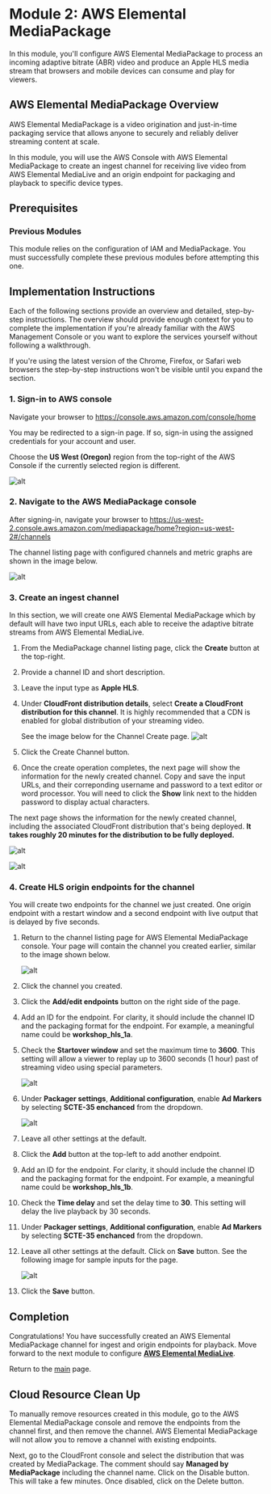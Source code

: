 # Module 2: AWS Elemental MediaPackage

In this module, you'll configure AWS Elemental MediaPackage to process an incoming adaptive bitrate (ABR) video and produce an Apple HLS media stream that browsers and mobile devices can consume and play for viewers.

## AWS Elemental MediaPackage Overview

AWS Elemental MediaPackage is a video origination and just-in-time packaging service that allows anyone to securely and reliably deliver streaming content at scale.

In this module, you will use the AWS Console with AWS Elemental MediaPackage to create an ingest channel for receiving live video from AWS Elemental MediaLive and an origin endpoint for packaging and playback to specific device types.

## Prerequisites

### Previous Modules

This module relies on the configuration of IAM and MediaPackage. You must successfully complete these previous modules before attempting this one.

## Implementation Instructions

Each of the following sections provide an overview and detailed, step-by-step instructions. The overview should provide enough context for you to complete the implementation if you're already familiar with the AWS Management Console or you want to explore the services yourself without following a walkthrough.

If you're using the latest version of the Chrome, Firefox, or Safari web browsers the step-by-step instructions won't be visible until you expand the section.

### 1. Sign-in to AWS console

Navigate your browser to https://console.aws.amazon.com/console/home

You may be redirected to a sign-in page. If so, sign-in using the assigned credentials for your account and user.

Choose the **US West (Oregon)** region from the top-right of the AWS Console if the currently selected region is different.

![alt](region.png)

### 2. Navigate to the AWS MediaPackage console

After signing-in, navigate your browser to https://us-west-2.console.aws.amazon.com/mediapackage/home?region=us-west-2#/channels

The channel listing page with configured channels and metric graphs are shown in the image below.

![alt](channels.png)

### 3. Create an ingest channel

In this section, we will create one AWS Elemental MediaPackage which by default will have two input URLs, each able to receive the adaptive bitrate streams from AWS Elemental MediaLive. 

1. From the MediaPackage channel listing page, click the **Create** button at the top-right.
1. Provide a channel ID and short description. 
1. Leave the input type as **Apple HLS**.
1. Under **CloudFront distribution details**, select **Create a CloudFront distribution for this channel**. It is highly recommended that a CDN is enabled for global distribution of your streaming video.

    See the image below for the Channel Create page.
    ![alt](channel-create.png)

1. Click the Create Channel button.
1. Once the create operation completes, the next page will show the information for the newly created channel. Copy and save the input URLs, and their correponding username and password to a text editor or word processor. You will need to click the **Show** link next to the hidden password to display actual characters.

The next page shows the information for the newly created channel, including the associated CloudFront distribution that's being deployed. **It takes roughly 20 minutes for the distribution to be fully deployed.**

![alt](channel-info.png)

![alt](cloudfront-info.png)


### 4. Create HLS origin endpoints for the channel

You will create two endpoints for the channel we just created. One origin endpoint with a restart window and a second endpoint with live output that is delayed by five seconds.

1. Return to the channel listing page for AWS Elemental MediaPackage console. Your page will contain the channel you created earlier, similar to the image shown below.

    ![alt](channel-listing.png) 

1. Click the channel you created.

1. Click the **Add/edit endpoints** button on the right side of the page.

1. Add an ID for the endpoint. For clarity, it should include the channel ID and the packaging format for the endpoint. For example, a meaningful name could be **workshop_hls_1a**.

1. Check the **Startover window** and set the maximum time to **3600**. This setting will allow a viewer to replay up to 3600 seconds (1 hour) past of streaming video using special parameters.

    ![alt](create-endpoint.png)

1. Under **Packager settings**, **Additional configuration**, enable **Ad Markers** by selecting **SCTE-35 enchanced** from the dropdown.
    
    ![alt](ad-passthrough.png)

1. Leave all other settings at the default. 

1. Click the **Add** button at the top-left to add another endpoint.

1. Add an ID for the endpoint. For clarity, it should include the channel ID and the packaging format for the endpoint. For example, a meaningful name could be **workshop_hls_1b**.

1. Check the **Time delay** and set the delay time to **30**. This setting will delay the live playback by 30 seconds.

1. Under **Packager settings**, **Additional configuration**, enable **Ad Markers** by selecting **SCTE-35 enchanced** from the dropdown.

1. Leave all other settings at the default. Click on **Save** button. See the following image for sample inputs for the page.

    ![alt](create-endpoint2.png)

1. Click the **Save** button.

## Completion

Congratulations!  You have successfully created an AWS Elemental MediaPackage channel for ingest and origin endpoints for playback. Move forward to the next module to configure [**AWS Elemental MediaLive**](../3-MediaLive/README.md).

Return to the [main](../README.md) page.

## Cloud Resource Clean Up

To manually remove resources created in this module, go to the AWS Elemental MediaPackage console and remove the endpoints from the channel first, and then remove the channel. AWS Elemental MediaPackage will not allow you to remove a channel with existing endpoints.

Next, go to the CloudFront console and select the distribution that was created by MediaPackage. The comment should say **Managed by MediaPackage** including the channel name. Click on the Disable button. This will take a few minutes. Once disabled, click on the Delete button.
